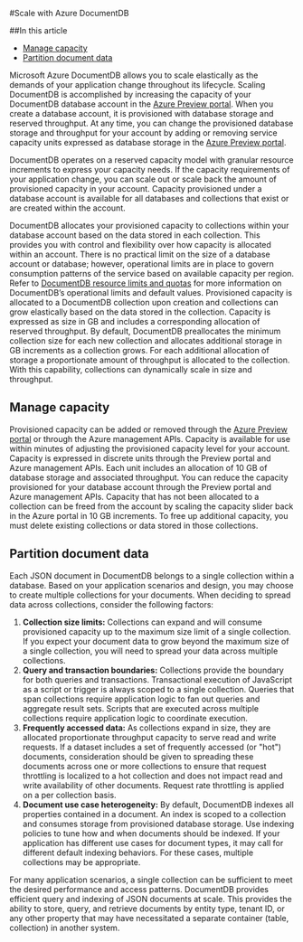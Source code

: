 <properties title="Scale with Azure DocumentDB" pageTitle="Scale with DocumentDB | Azure" description="How to scale a DocumentDB database elastically with lifecycle demands." metaKeywords="NoSQL, DocumentDB,  database, document-orientated database, JSON, scaling" services="documentdb"  solutions="data-management" documentationCenter=""  authors="bradsev" manager="jhubbard" editor="cgronlun" videoId="" scriptId="" />

<tags ms.service="documentdb" ms.workload="data-services" ms.tgt_pltfrm="na" ms.devlang="na" ms.topic="article" ms.date="08/20/2014" ms.author="bradsev" />


#Scale with Azure DocumentDB

##In this article

- [Manage capacity](#capacity)
- [Partition document data](#partition)


Microsoft Azure DocumentDB allows you to scale elastically as the demands of your application change throughout its lifecycle. Scaling DocumentDB is accomplished by increasing the capacity of your DocumentDB database account in the [Azure Preview portal][preview-portal]. When you create a database account, it is provisioned with database storage and reserved throughput. At any time, you can change the provisioned database storage and throughput for your account by adding or removing service capacity units expressed as database storage in the [Azure Preview portal][preview-portal].  

DocumentDB operates on a reserved capacity model with granular resource increments to express your capacity needs. If the capacity requirements of your application change, you can scale out or scale back the amount of provisioned capacity in your account. Capacity provisioned under a database account is available for all databases and collections that exist or are created within the account.  

DocumentDB allocates your provisioned capacity to collections within your database account based on the data stored in each collection. This provides you with control and flexibility over how capacity is allocated within an account. There is no practical limit on the size of a database account or database; however, operational limits are in place to govern consumption patterns of the service based on available capacity per region. Refer to [DocumentDB resource limits and quotas][limits] for more information on DocumentDB’s operational limits and default values. Provisioned capacity is allocated to a DocumentDB collection upon creation and collections can grow elastically based on the data stored in the collection. Capacity is expressed as size in GB and includes a corresponding allocation of reserved throughput. By default, DocumentDB preallocates the minimum collection size for each new collection and allocates additional storage in GB increments as a collection grows. For each additional allocation of storage a proportionate amount of throughput is allocated to the collection. With this capability, collections can dynamically scale in size and throughput.  

## <a id="capacity"></a>Manage capacity
Provisioned capacity can be added or removed through the [Azure Preview portal][preview-portal] or through the Azure management APIs. Capacity is available for use within minutes of adjusting the provisioned capacity level for your account. Capacity is expressed in discrete units through the Preview portal and Azure management APIs. Each unit includes an allocation of 10 GB of database storage and associated throughput. You can reduce the capacity provisioned for your database account through the Preview portal and Azure management APIs. Capacity that has not been allocated to a collection can be freed from the account by scaling the capacity slider back in the Azure portal in 10 GB increments. To free up additional capacity, you must delete existing collections or data stored in those collections.  
 
##  <a id="partition"></a> Partition document data 
Each JSON document in DocumentDB belongs to a single collection within a database. Based on your application scenarios and design, you may choose to create multiple collections for your documents. When deciding to spread data across collections, consider the following factors:  

1.	**Collection size limits:** Collections can expand and will consume provisioned capacity up to the maximum size limit of a single collection. If you expect your document data to grow beyond the maximum size of a single collection, you will need to spread your data across multiple collections. 
2.	**Query and transaction boundaries:** Collections provide the boundary for both queries and transactions. Transactional execution of JavaScript as a script or trigger is always scoped to a single collection. Queries that span collections require application logic to fan out queries and aggregate result sets. Scripts that are executed across multiple collections require application logic to coordinate execution.
3.	**Frequently accessed data:** As collections expand in size, they are allocated proportionate throughput capacity to serve read and write requests. If a dataset includes a set of frequently accessed (or "hot") documents, consideration should be given to spreading these documents across one or more collections to ensure that request throttling is localized to a hot collection and does not impact read and write availability of other documents. Request rate throttling is applied on a per collection basis.
4.	**Document use case heterogeneity:** By default, DocumentDB indexes all properties contained in a document. An index is scoped to a collection and consumes storage from provisioned database storage. Use indexing policies to tune how and when documents should be indexed. If your application has different use cases for document types, it may call for different default indexing behaviors. For these cases, multiple collections may be appropriate.  

For many application scenarios, a single collection can be sufficient to meet the desired performance and access patterns. DocumentDB provides efficient query and indexing of JSON documents at scale. This provides the ability to store, query, and retrieve documents by entity type, tenant ID, or any other property that may have necessitated a separate container (table, collection) in another system.

[preview-portal]: https://portal.azure.com
[limits]: ../documentdb-limits/